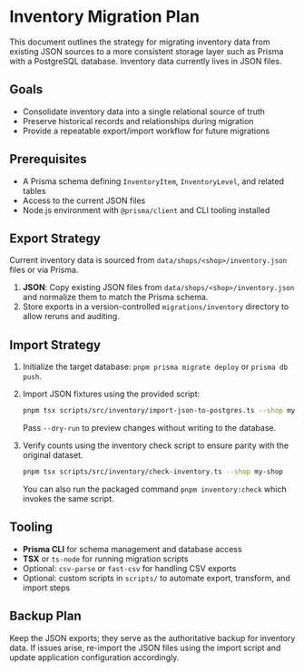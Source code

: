 # Inventory Migration Plan

This document outlines the strategy for migrating inventory data from existing JSON sources to a more consistent storage layer such as Prisma with a PostgreSQL database. Inventory data currently lives in JSON files.

## Goals

- Consolidate inventory data into a single relational source of truth
- Preserve historical records and relationships during migration
- Provide a repeatable export/import workflow for future migrations

## Prerequisites

- A Prisma schema defining `InventoryItem`, `InventoryLevel`, and related tables
- Access to the current JSON files
- Node.js environment with `@prisma/client` and CLI tooling installed

## Export Strategy

Current inventory data is sourced from `data/shops/<shop>/inventory.json` files or via Prisma.

1. **JSON**: Copy existing JSON files from `data/shops/<shop>/inventory.json` and normalize them to match the Prisma schema.
2. Store exports in a version-controlled `migrations/inventory` directory to allow reruns and auditing.

## Import Strategy

1. Initialize the target database: `pnpm prisma migrate deploy` or `prisma db push`.
2. Import JSON fixtures using the provided script:

   ```bash
   pnpm tsx scripts/src/inventory/import-json-to-postgres.ts --shop my-shop
   ```

   Pass `--dry-run` to preview changes without writing to the database.

3. Verify counts using the inventory check script to ensure parity with the original dataset.

   ```bash
   pnpm tsx scripts/src/inventory/check-inventory.ts --shop my-shop
   ```

   You can also run the packaged command `pnpm inventory:check` which invokes the same script.

## Tooling

- **Prisma CLI** for schema management and database access
- **TSX** or `ts-node` for running migration scripts
- Optional: `csv-parse` or `fast-csv` for handling CSV exports
- Optional: custom scripts in `scripts/` to automate export, transform, and import steps

## Backup Plan

Keep the JSON exports; they serve as the authoritative backup for inventory data. If issues arise, re-import the JSON files using the import script and update application configuration accordingly.
